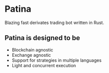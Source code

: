 # Patina
Blazing fast derivates trading bot written in Rust.

## Patina is designed to be
- Blockchain agnostic
- Exchange agnostic
- Support for strategies in multiple languages
- Light and concurrent execution
